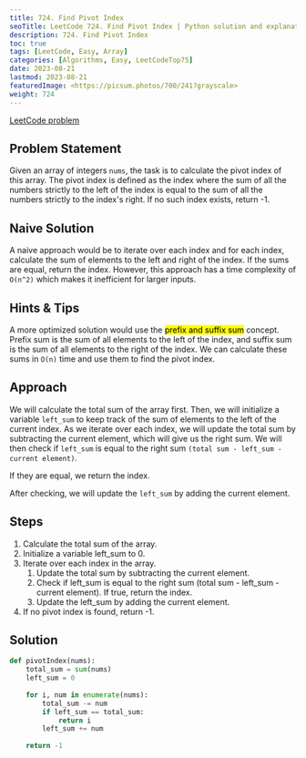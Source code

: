 ```yaml
---
title: 724. Find Pivot Index
seoTitle: LeetCode 724. Find Pivot Index | Python solution and explanation
description: 724. Find Pivot Index
toc: true
tags: [LeetCode, Easy, Array]
categories: [Algorithms, Easy, LeetCodeTop75]
date: 2023-08-21
lastmod: 2023-08-21
featuredImage: <https://picsum.photos/700/241?grayscale>
weight: 724
---
```


[LeetCode problem](<https://leetcode.com/problems/find-pivot-index/>)

## Problem Statement

Given an array of integers `nums`, the task is to calculate the pivot index of this array. The pivot index is defined as the index where the sum of all the numbers strictly to the left of the index is equal to the sum of all the numbers strictly to the index's right. If no such index exists, return -1.

## Naive Solution

A naive approach would be to iterate over each index and for each index, calculate the sum of elements to the left and right of the index. If the sums are equal, return the index. However, this approach has a time complexity of `O(n^2)` which makes it inefficient for larger inputs.

## Hints & Tips

A more optimized solution would use the <mark>prefix and suffix sum</mark> concept. Prefix sum is the sum of all elements to the left of the index, and suffix sum is the sum of all elements to the right of the index. We can calculate these sums in `O(n)` time and use them to find the pivot index.

## Approach

We will calculate the total sum of the array first. Then, we will initialize a variable `left_sum` to keep track of the sum of elements to the left of the current index. As we iterate over each index, we will update the total sum by subtracting the current element, which will give us the right sum. We will then check if `left_sum` is equal to the right sum `(total sum - left_sum - current element)`.

If they are equal, we return the index.

After checking, we will update the `left_sum` by adding the current element.

## Steps

1. Calculate the total sum of the array.
2. Initialize a variable left_sum to 0.
3. Iterate over each index in the array.
   1. Update the total sum by subtracting the current element.
   2. Check if left_sum is equal to the right sum (total sum - left_sum - current element). If true, return the index.
   3. Update the left_sum by adding the current element.
4. If no pivot index is found, return -1.

## Solution

```python
def pivotIndex(nums):
    total_sum = sum(nums)
    left_sum = 0
    
    for i, num in enumerate(nums):
        total_sum -= num
        if left_sum == total_sum:
            return i
        left_sum += num
    
    return -1
```
